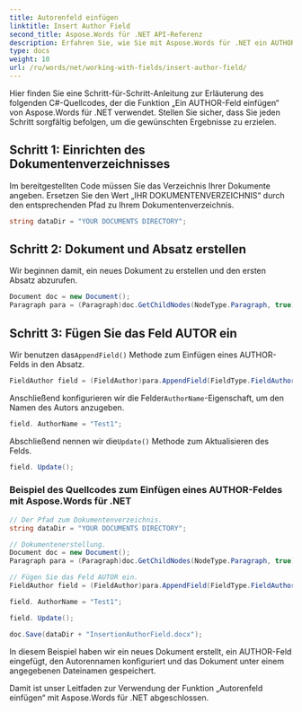 ```yaml
---
title: Autorenfeld einfügen
linktitle: Insert Author Field
second_title: Aspose.Words für .NET API-Referenz
description: Erfahren Sie, wie Sie mit Aspose.Words für .NET ein AUTHOR-Feld in Ihre Word-Dokumente einfügen. Geben Sie den Namen des Autors an, um Ihre Dokumente zu personalisieren.
type: docs
weight: 10
url: /ru/words/net/working-with-fields/insert-author-field/
---
```



Hier finden Sie eine Schritt-für-Schritt-Anleitung zur Erläuterung des folgenden C#-Quellcodes, der die Funktion „Ein AUTHOR-Feld einfügen“ von Aspose.Words für .NET verwendet. Stellen Sie sicher, dass Sie jeden Schritt sorgfältig befolgen, um die gewünschten Ergebnisse zu erzielen.

## Schritt 1: Einrichten des Dokumentenverzeichnisses

Im bereitgestellten Code müssen Sie das Verzeichnis Ihrer Dokumente angeben. Ersetzen Sie den Wert „IHR DOKUMENTENVERZEICHNIS“ durch den entsprechenden Pfad zu Ihrem Dokumentenverzeichnis.

```csharp
string dataDir = "YOUR DOCUMENTS DIRECTORY";
```

## Schritt 2: Dokument und Absatz erstellen

Wir beginnen damit, ein neues Dokument zu erstellen und den ersten Absatz abzurufen.

```csharp
Document doc = new Document();
Paragraph para = (Paragraph)doc.GetChildNodes(NodeType.Paragraph, true)[0];
```

## Schritt 3: Fügen Sie das Feld AUTOR ein

 Wir benutzen das`AppendField()` Methode zum Einfügen eines AUTHOR-Felds in den Absatz.

```csharp
FieldAuthor field = (FieldAuthor)para.AppendField(FieldType.FieldAuthor, false);
```

 Anschließend konfigurieren wir die Felder`AuthorName`-Eigenschaft, um den Namen des Autors anzugeben.

```csharp
field. AuthorName = "Test1";
```

 Abschließend nennen wir die`Update()` Methode zum Aktualisieren des Felds.

```csharp
field. Update();
```

### Beispiel des Quellcodes zum Einfügen eines AUTHOR-Feldes mit Aspose.Words für .NET

```csharp
// Der Pfad zum Dokumentenverzeichnis.
string dataDir = "YOUR DOCUMENTS DIRECTORY";

// Dokumentenerstellung.
Document doc = new Document();
Paragraph para = (Paragraph)doc.GetChildNodes(NodeType.Paragraph, true)[0];

// Fügen Sie das Feld AUTOR ein.
FieldAuthor field = (FieldAuthor)para.AppendField(FieldType.FieldAuthor, false);

field. AuthorName = "Test1";

field. Update();

doc.Save(dataDir + "InsertionAuthorField.docx");
```

In diesem Beispiel haben wir ein neues Dokument erstellt, ein AUTHOR-Feld eingefügt, den Autorennamen konfiguriert und das Dokument unter einem angegebenen Dateinamen gespeichert.

Damit ist unser Leitfaden zur Verwendung der Funktion „Autorenfeld einfügen“ mit Aspose.Words für .NET abgeschlossen.
